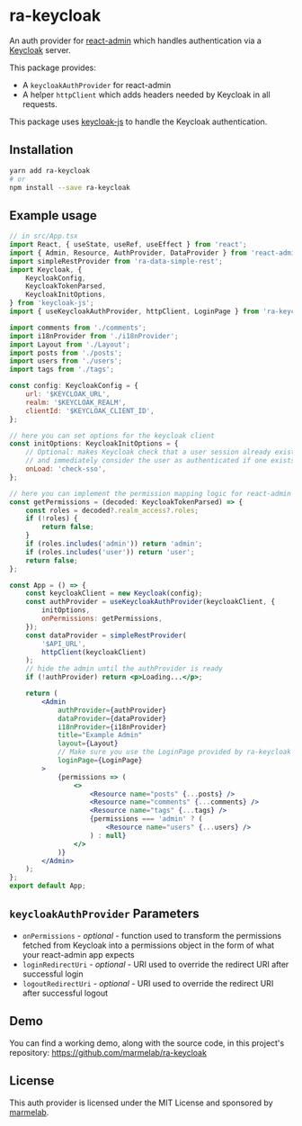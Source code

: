 # ra-keycloak

An auth provider for [react-admin](https://github.com/marmelab/react-admin) which handles authentication via a [Keycloak](https://www.keycloak.org/guides) server.

This package provides:

-   A `keycloakAuthProvider` for react-admin
-   A helper `httpClient` which adds headers needed by Keycloak in all requests.

This package uses [keycloak-js](https://www.npmjs.com/package/keycloak-js) to handle the Keycloak authentication.

## Installation

```sh
yarn add ra-keycloak
# or
npm install --save ra-keycloak
```

## Example usage

```jsx
// in src/App.tsx
import React, { useState, useRef, useEffect } from 'react';
import { Admin, Resource, AuthProvider, DataProvider } from 'react-admin';
import simpleRestProvider from 'ra-data-simple-rest';
import Keycloak, {
    KeycloakConfig,
    KeycloakTokenParsed,
    KeycloakInitOptions,
} from 'keycloak-js';
import { useKeycloakAuthProvider, httpClient, LoginPage } from 'ra-keycloak';

import comments from './comments';
import i18nProvider from './i18nProvider';
import Layout from './Layout';
import posts from './posts';
import users from './users';
import tags from './tags';

const config: KeycloakConfig = {
    url: '$KEYCLOAK_URL',
    realm: '$KEYCLOAK_REALM',
    clientId: '$KEYCLOAK_CLIENT_ID',
};

// here you can set options for the keycloak client
const initOptions: KeycloakInitOptions = {
    // Optional: makes Keycloak check that a user session already exists when it initializes
    // and immediately consider the user as authenticated if one exists.
    onLoad: 'check-sso',
};

// here you can implement the permission mapping logic for react-admin
const getPermissions = (decoded: KeycloakTokenParsed) => {
    const roles = decoded?.realm_access?.roles;
    if (!roles) {
        return false;
    }
    if (roles.includes('admin')) return 'admin';
    if (roles.includes('user')) return 'user';
    return false;
};

const App = () => {
    const keycloakClient = new Keycloak(config);
    const authProvider = useKeycloakAuthProvider(keycloakClient, {
        initOptions,
        onPermissions: getPermissions,
    });
    const dataProvider = simpleRestProvider(
        '$API_URL',
        httpClient(keycloakClient)
    );
    // hide the admin until the authProvider is ready
    if (!authProvider) return <p>Loading...</p>;

    return (
        <Admin
            authProvider={authProvider}
            dataProvider={dataProvider}
            i18nProvider={i18nProvider}
            title="Example Admin"
            layout={Layout}
            // Make sure you use the LoginPage provided by ra-keycloak if you didn't set the onLoad keycloak init option to 'login-required'
            loginPage={LoginPage}
        >
            {permissions => (
                <>
                    <Resource name="posts" {...posts} />
                    <Resource name="comments" {...comments} />
                    <Resource name="tags" {...tags} />
                    {permissions === 'admin' ? (
                        <Resource name="users" {...users} />
                    ) : null}
                </>
            )}
        </Admin>
    );
};
export default App;
```

## `keycloakAuthProvider` Parameters

- `onPermissions` - _optional_ - function used to transform the permissions fetched from Keycloak into a permissions object in the form of what your react-admin app expects
- `loginRedirectUri` - _optional_ - URI used to override the redirect URI after successful login
- `logoutRedirectUri` - _optional_ - URI used to override the redirect URI after successful logout

## Demo

You can find a working demo, along with the source code, in this project's repository: https://github.com/marmelab/ra-keycloak

## License

This auth provider is licensed under the MIT License and sponsored by [marmelab](https://marmelab.com).
